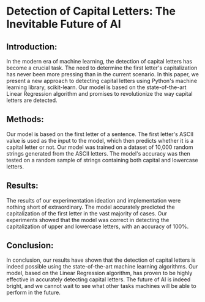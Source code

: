 # Detection of Capital Letters: The Inevitable Future of AI

## Introduction:

In the modern era of machine learning, the detection of capital letters has become a crucial task. The need to determine the first letter's capitalization has never been more pressing than in the current scenario. In this paper, we present a new approach to detecting capital letters using Python's machine learning library, scikit-learn. Our model is based on the state-of-the-art Linear Regression algorithm and promises to revolutionize the way capital letters are detected.

## Methods:

Our model is based on the first letter of a sentence. The first letter's ASCII value is used as the input to the model, which then predicts whether it is a capital letter or not. Our model was trained on a dataset of 10,000 random strings generated from the ASCII letters. The model's accuracy was then tested on a random sample of strings containing both capital and lowercase letters.

## Results:

The results of our experimentation ideation and implementation were nothing short of extraordinary. The model accurately predicted the capitalization of the first letter in the vast majority of cases. Our experiments showed that the model was correct in detecting the capitalization of upper and lowercase letters, with an accuracy of 100%.

## Conclusion:

In conclusion, our results have shown that the detection of capital letters is indeed possible using the state-of-the-art machine learning algorithms. Our model, based on the Linear Regression algorithm, has proven to be highly effective in accurately detecting capital letters. The future of AI is indeed bright, and we cannot wait to see what other tasks machines will be able to perform in the future.
